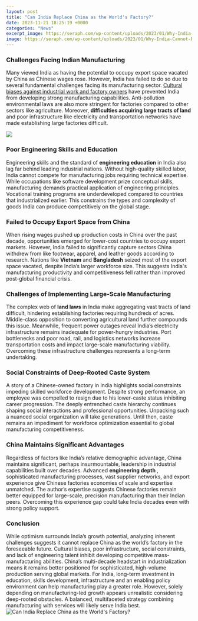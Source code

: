 ```yaml
---
layout: post
title: "Can India Replace China as the World's Factory?"
date: 2023-11-21 18:25:19 +0000
categories: "News"
excerpt_image: https://seraph.com/wp-content/uploads/2023/01/Why-India-Cannot-Replace-China-As-the-Factory-of-the-World-980x551.png
image: https://seraph.com/wp-content/uploads/2023/01/Why-India-Cannot-Replace-China-As-the-Factory-of-the-World-980x551.png
---
```


### Challenges Facing Indian Manufacturing
Many viewed India as having the potential to occupy export space vacated by China as Chinese wages rose. However, India has failed to do so due to several fundamental challenges facing its manufacturing sector. [Cultural biases against industrial work and factory owners](https://store.fi.io.vn/collection/chihuahua) have prevented India from developing strong manufacturing capabilities. Anti-pollution environmental laws are also more stringent for factories compared to other sectors like agriculture. Moreover, **difficulties acquiring large tracts of land** and poor infrastructure like electricity and transportation networks have made establishing large factories difficult. 

![](https://ichef.bbci.co.uk/news/1024/branded_news/B62E/production/_112283664_gettyimages-1212971863.jpg)
### Poor Engineering Skills and Education
Engineering skills and the standard of **engineering education** in India also lag far behind leading industrial nations. Without high-quality skilled labor, India cannot compete for manufacturing jobs requiring technical expertise. While occupations like software development prize conceptual skills, manufacturing demands practical application of engineering principles. Vocational training programs are underdeveloped compared to countries that industrialized earlier. This constrains the types and complexity of goods India can produce competitively on the global stage.
### Failed to Occupy Export Space from China
When rising wages pushed up production costs in China over the past decade, opportunities emerged for lower-cost countries to occupy export markets. However, India failed to significantly capture sectors China withdrew from like footwear, apparel, and leather goods according to research. Nations like **Vietnam** and **Bangladesh** seized most of the export space vacated, despite India’s larger workforce size. This suggests India's manufacturing productivity and competitiveness fell rather than improved post-global financial crisis.
### Challenges of Implementing Large-Scale Manufacturing 
The complex web of **land laws** in India make aggregating vast tracts of land difficult, hindering establishing factories requiring hundreds of acres. Middle-class opposition to converting agricultural land further compounds this issue. Meanwhile, frequent power outages reveal India’s electricity infrastructure remains inadequate for power-hungry industries. Port bottlenecks and poor road, rail, and logistics networks increase transportation costs and impact large-scale manufacturing viability. Overcoming these infrastructure challenges represents a long-term undertaking.
### Social Constraints of Deep-Rooted Caste System  
A story of a Chinese-owned factory in India highlights social constraints impeding skilled workforce development. Despite strong performance, an employee was compelled to resign due to his lower-caste status inhibiting career progression. The deeply entrenched caste hierarchy continues shaping social interactions and professional opportunities. Unpacking such a nuanced social organization will take generations. Until then, caste remains an impediment for workforce optimization essential to global manufacturing competitiveness.
### China Maintains Significant Advantages
Regardless of factors like India’s relative demographic advantage, China maintains significant, perhaps insurmountable, leadership in industrial capabilities built over decades. Advanced **engineering depth** , sophisticated manufacturing processes, vast supplier networks, and export experience give Chinese factories economies of scale and expertise unmatched. The author’s expertise suggests Chinese factories remain better equipped for large-scale, precision manufacturing than their Indian peers. Overcoming this experience gap could take India decades even with strong policy support.
### Conclusion
While optimism surrounds India’s growth potential, analyzing inherent challenges suggests it cannot replace China as the world’s factory in the foreseeable future. Cultural biases, poor infrastructure, social constraints, and lack of engineering talent inhibit developing competitive mass-manufacturing abilities. China’s multi-decade headstart in industrialization means it remains better positioned for sophisticated, high-volume production serving global markets. For India, long-term investment in education, skills development, infrastructure and an enabling policy environment can help manufacturing play a greater role. However, solely depending on manufacturing-led growth appears unrealistic considering deep-rooted obstacles. A balanced, multifaceted strategy combining manufacturing with services will likely serve India best.
![Can India Replace China as the World's Factory?](https://seraph.com/wp-content/uploads/2023/01/Why-India-Cannot-Replace-China-As-the-Factory-of-the-World-980x551.png)